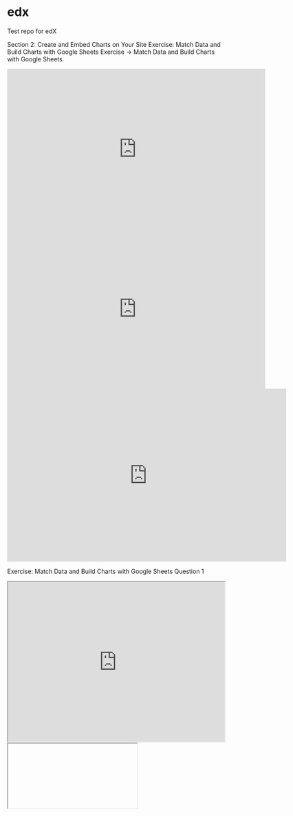# edx

Test repo for edX

 Section 2: Create and Embed Charts on Your Site Exercise: 
 Match Data and Build Charts with Google Sheets Exercise -> Match Data and Build Charts with Google Sheets


<iframe width="600" height="371" seamless frameborder="0" scrolling="no" src="https://docs.google.com/spreadsheets/d/e/2PACX-1vRvlQ2uBoIPhK3anYUQ4YGJCisO5N2z9Z5mqPW2dujhTW8yO7R-7Ogy_oR83oWOHXloxfs7povvePMz/pubchart?oid=1872829911&amp;format=interactive"></iframe> 


<iframe width="600" height="371" seamless frameborder="0" scrolling="no" src="https://docs.google.com/spreadsheets/d/e/2PACX-1vTVDHzNAtBLwCrURJVA9LB-b4OtK4_t2hL96ORUc2xWGa2gs68X6evW8rSNihXOuk7_27PR0KqhsNQU/pubchart?oid=289373298&amp;format=interactive"></iframe>


<iframe width="649" height="401" seamless frameborder="0" scrolling="no" src="https://docs.google.com/spreadsheets/d/e/2PACX-1vSTy18Mf8pTp43gUGkhHA0gAlevqHoblAlCcnq8IKBfmUUwiYDjJSXMJM8VGRHzNGUp1CKpeYCDD9Rj/pubchart?oid=307057605&amp;format=interactive"></iframe>


Exercise: Match Data and Build Charts with Google Sheets												Question 1

<iframe width="100%" height="371" seamless frameborder="1" scrolling="no" src="https://docs.google.com/spreadsheets/d/e/2PACX-1vQO4tloYLFncL1A0I7ZUicJyI4isCQg0UyOofxLMBG7k0ZEMLhM36uua1aU95lejd9GT7VI4eJLZX5p/pubchart?oid=800261114&amp;format=interactive"></iframe>



<iframe src=''https://public.tableau.com/views/edXscatterplot/Sheet1?:showVizHome=no&:embed=true'' width=''90%'' height=''500''></iframe> 
